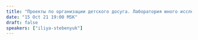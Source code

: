 ```yaml
---
title: "Проекты по организации детского досуга. Лаборатория юного исследователя"
date: "15 Oct 21 19:00 MSK"
draft: false
speakers: ["iliya-stebenyuk"]
---
```

